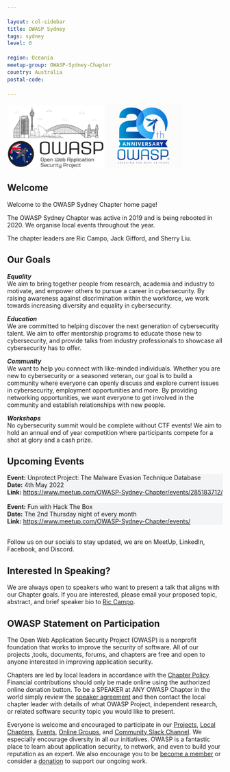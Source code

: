 ```yaml
---

layout: col-sidebar
title: OWASP Sydney
tags: sydney
level: 0

region: Oceania
meetup-group: OWASP-Sydney-Chapter
country: Australia
postal-code:

---
```


<img src="assets/images/logo-syd.png" style="width:45%" class="center">
<img src="assets/images/OWASP20thAnniversary.jpeg" style="width:35%" class="right">

## Welcome
Welcome to the OWASP Sydney Chapter home page!

The OWASP Sydney Chapter was active in 2019 and is being rebooted in 2020. We organise local events throughout the year.

The chapter leaders are Ric Campo, Jack Gifford, and Sherry Liu.


## Our Goals
***Equality*** <br/>
We aim to bring together people from research, academia and industry to motivate, and empower others to pursue a career in cybersecurity. By raising awareness against discrimination within the workforce, we work towards increasing diversity and equality in cybersecurity.

***Education*** <br/>
We are committed to helping discover the next generation of cybersecurity talent. We aim to offer mentorship programs to educate those new to cybersecurity, and provide talks from industry professionals to showcase all cybersecurity has to offer.

***Community*** <br/>
We want to help you connect with like-minded individuals. Whether you are new to cybersecurity or a seasoned veteran, our goal is to build a community where everyone can openly discuss and explore current issues in cybersecurity, employment opportunities and more. By providing networking opportunities, we want everyone to get involved in the community and establish relationships with new people.

***Workshops*** <br/>
No cybersecurity summit would be complete without CTF events! We aim to hold an annual end of year competition where participants compete for a shot at glory and a cash prize.


## Upcoming Events

<section style='background-color:#f3f4f6;'>
    <strong>Event:</strong> Unprotect Project: The Malware Evasion Technique Database<br/>
    <strong>Date:</strong> 4th May 2022 <br/>
    <strong>Link:</strong> <a href="https://www.meetup.com/OWASP-Sydney-Chapter/events/285183712/">https://www.meetup.com/OWASP-Sydney-Chapter/events/285183712/</a> <br/>

</section><br/>

<section style='background-color:#f3f4f6;'>
    <strong>Event:</strong> Fun with Hack The Box <br/>
    <strong>Date:</strong> The 2nd Thursday night of every month<br/>
    <strong>Link:</strong> <a href="https://www.meetup.com/OWASP-Sydney-Chapter/events/">https://www.meetup.com/OWASP-Sydney-Chapter/events/</a> <br/>
</section><br/>




Follow us on our socials to stay updated, we are on MeetUp, LinkedIn, Facebook, and Discord.


## Interested In Speaking?
We are always open to speakers who want to present a talk that aligns with our Chapter goals. If you are interested, please email your proposed topic, abstract, and brief speaker bio to [Ric Campo](mailto:ric.campo@owasp.org).


## OWASP Statement on Participation
The Open Web Application Security Project (OWASP) is a nonprofit foundation that works to improve the security of software. All of our projects ,tools, documents, forums, and chapters are free and open to anyone interested in improving application security.

Chapters are led by local leaders in accordance with the [Chapter Policy](https://owasp.org/www-policy/). Financial contributions should only be made online using the authorized online donation button. To be a SPEAKER at ANY OWASP Chapter in the world simply review the [speaker agreement](/www-policy/speaker-agreement) and then contact the local chapter leader with details of what OWASP Project, independent research, or related software security topic you would like to present.

Everyone is welcome and encouraged to participate in our [Projects](/projects), [Local Chapters](/chapters), [Events](/events), [Online Groups](https://groups.google.com/a/owasp.com/), and [Community Slack Channel](https://owasp.slack.com/). We especially encourage diversity in all our initiatives. OWASP is a fantastic place to learn about application security, to network, and even to build your reputation as an expert. We also encourage you to be [become a member](/membership) or consider a [donation](/donate) to support our ongoing work.
